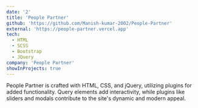 ```yaml
---
date: '2'
title: 'People Partner'
github: 'https://github.com/Manish-kumar-2002/People-Partner'
external: 'https://people-partner.vercel.app'
tech:
  - HTML
  - SCSS
  - Bootstrap
  - JQuery
company: 'People Partner'
showInProjects: true
---
```


People Partner is crafted with HTML, CSS, and jQuery, utilizing plugins for added functionality. Query elements add interactivity, while plugins like sliders and modals contribute to the site's dynamic and modern appeal.
